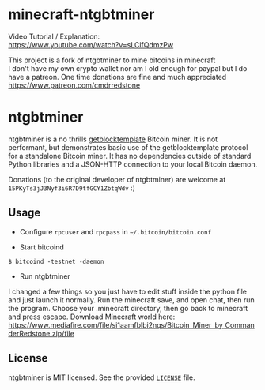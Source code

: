 # minecraft-ntgbtminer
Video Tutorial / Explanation:  
https://www.youtube.com/watch?v=sLClfQdmzPw  

This project is a fork of ntgbtminer to mine bitcoins in minecraft  
I don't have my own crypto wallet nor am I old enough for paypal but I do have a patreon. One time donations are fine and much appreciated  
https://www.patreon.com/cmdrredstone

# ntgbtminer
ntgbtminer is a no thrills
[getblocktemplate](https://en.bitcoin.it/wiki/Getblocktemplate) Bitcoin miner.
It is not performant, but demonstrates basic use of the getblocktemplate
protocol for a standalone Bitcoin miner. It has no dependencies outside of
standard Python libraries and a JSON-HTTP connection to your local Bitcoin
daemon.

Donations (to the original developer of ntgbtminer) are welcome at `15PKyTs3jJ3Nyf3i6R7D9tfGCY1ZbtqWdv` :)

## Usage

* Configure `rpcuser` and `rpcpass` in `~/.bitcoin/bitcoin.conf`

* Start bitcoind

```
$ bitcoind -testnet -daemon
```

* Run ntgbtminer


I changed a few things so you just have to edit stuff inside the python file and just launch it normally.
Run the minecraft save, and open chat, then run the program. Choose your .minecraft directory, then go back to minecraft and press escape.
Download Minecraft world here:  
https://www.mediafire.com/file/si1aamfblbi2nqs/Bitcoin_Miner_by_CommanderRedstone.zip/file

## License

ntgbtminer is MIT licensed. See the provided [`LICENSE`](LICENSE) file.
